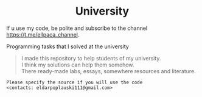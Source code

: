 <h1 align = "center">University</h1>

If u use my code, be polite and subscribe to the channel https://t.me/ellpaca_channel.

<p>Programming tasks that I solved at the university

> I made this repository to help students of my university.  
> I think my solutions can help them somehow.  
> There ready-made labs, essays, somewhere resources and literature.  


```
Please specify the source if you will use the code  
<contacts: eldarpoplauski111@gmail.com>
```

